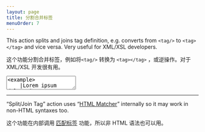```yaml
---
layout: page
title: 分割合并标签
menuOrder: 7
---
```

This action splits and joins tag definition, e.g. converts from `<tag/>` to `<tag></tag>` and vice versa. Very useful for XML/XSL developers.

这个功能分割合并标签，例如将`<tag/>` 转换为 `<tag></tag>` ，或逆操作。对于 XML/XSL 开发很有用。

<textarea class="movie-def">
&lt;example&gt;
	|Lorem ipsum dolor sit amet
&lt;/example&gt;
~~~
run: emmet.split_join_tag ::: “Split/Join Tag” (Cmd-J)
wait: 1000
moveTo: 6
wait: 1000
run: emmet.split_join_tag
</textarea>

----------------

“Split/Join Tag” action uses “[HTML Matcher](/actions/match-pair/)” internally so it may work in non-HTML syntaxes too.

这个功能在内部调用 [匹配标签](/actions/match-pair/) 功能，所以非 HTML 语法也可以用。
